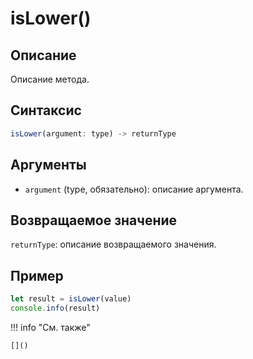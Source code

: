 # isLower()

## Описание
Описание метода.

## Синтаксис
```javascript
isLower(argument: type) -> returnType
```

## Аргументы
- `argument` (type, обязательно): описание аргумента.

## Возвращаемое значение
`returnType`: описание возвращаемого значения.

## Пример
```javascript linenums="1"
let result = isLower(value)
console.info(result)
```

!!! info "См. также"

    []()


